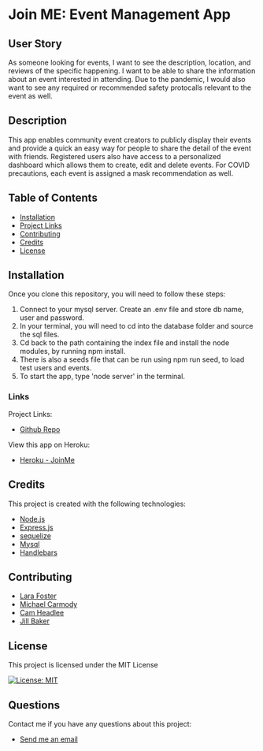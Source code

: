 # Join ME: Event Management App
  
## User Story
As someone looking for events, I want to see the description, location, and reviews of the specific happening. I want to be able to share the information about an event interested in attending. Due to the pandemic, I would also want to see any required or recommended safety protocalls relevant to the event as well.

## Description
This app enables community event creators to publicly display their events and provide a quick an easy way for people to share the detail of the event with friends. Registered users also have access to a personalized dashboard which allows them to create, edit and delete events. For COVID precautions, each event is assigned a mask recommendation as well.

  ## Table of Contents
  - [Installation](#installation)
  - [Project Links](#links)
  - [Contributing](#contributing)
  - [Credits](#credits)
  - [License](#license)

  ## Installation
  Once you clone this repository, you will need to follow these steps:
  1. Connect to your mysql server. Create an .env file and store db name, user and password.
  2. In your terminal, you will need to cd into the database folder and source the sql files.
  3. Cd back to the path containing the index file and install the node modules, by running npm install.
  4. There is also a seeds file that can be run using npm run seed, to load test users and events.
  5. To start the app, type 'node server' in the terminal.
  
  ### Links
  Project Links:
  - [Github Repo](https://github.com/larafoster/Event-Management-App) 

  View this app on Heroku:
  - [Heroku - JoinMe](https://joinme-events.herokuapp.com/)

  ## Credits 
  This project is created with the following technologies:
  - [Node.js](https://nodejs.org/en/) 
  - [Express.js](https://expressjs.com/) 
  - [sequelize](https://www.npmjs.com/package/sequelize) 
  - [Mysql](https://dev.mysql.com/doc/) 
  - [Handlebars](https://www.npmjs.com/package/express-handlebars) 

 
  ## Contributing
  - [Lara Foster](https://github.com/larafoster) 
  - [Michael Carmody](https://github.com/Michael327-cmh) 
  - [Cam Headlee](https://github.com/CameronHeadlee) 
  - [Jill Baker](https://github.com/gillianbaker97) 

 ## License
 This project is licensed under the MIT License

 [![License: MIT](https://img.shields.io/badge/License-MIT-yellow.svg)](https://opensource.org/licenses/MIT)  
  
  ## Questions
  Contact me if you have any questions about this project:

  - [Send me an email](mailto:larafoster.dev@gmail.com)
